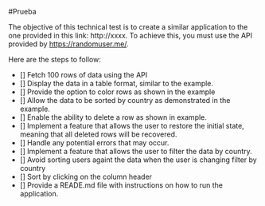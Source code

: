 #Prueba

The objective of this technical test is to create a similar application to the one provided in this link: http://xxxx. To achieve this, you must use the API provided by https://randomuser.me/.

Here are the steps to follow:

- [] Fetch 100 rows of data using the API
- [] Display the data in a table format, similar to the example.
- [] Provide the option to color rows as shown in the example
- [] Allow the data to be sorted by country as demonstrated in the example.
- [] Enable the ability to delete a row as shown in example.
- [] Implement a feature that allows the user to restore the initial state, meaning that all deleted rows will be recovered.
- [] Handle any potential errors that may occur.
- [] Implement a feature that allows the user to filter the data by country.
- [] Avoid sorting users againt the data when the user is changing filter by country
- [] Sort by clicking on the column header
- [] Provide a READE.md file with instructions on how to run the application.